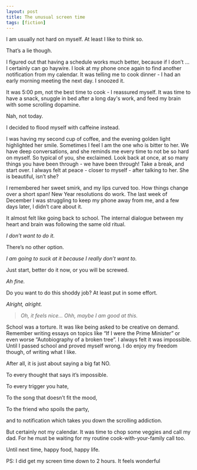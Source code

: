 ```yaml
---
layout: post
title: The unusual screen time
tags: [fiction]
---
```


I am usually not hard on myself. At least I like to think so. 

That’s a lie though.

I figured out that having a schedule works much better, because if I don’t ... I certainly can go haywire. I look at my phone once again to find another notification from my calendar. It was telling me to cook dinner - I had an early morning meeting the next day. I snoozed it.

It was 5:00 pm, not the best time to cook - I reassured myself. It was time to have a snack, snuggle in bed after a long day's work, and feed my brain with some scrolling dopamine. 

Nah, not today. 

I decided to flood myself with caffeine instead.

I was having my second cup of coffee, and the evening golden light highlighted her smile. Sometimes I feel I am the one who is bitter to her. We have deep conversations, and she reminds me every time to not be so hard on myself. 
So typical of you, she exclaimed.
Look back at once, at so many things you have been through - we have been through!
Take a break, and start over.
I always felt at peace - closer to myself - after talking to her. 
She is beautiful, isn’t she?

I remembered her sweet smirk, and my lips curved too. How things change over a short span! New Year resolutions do work. The last week of December I was struggling to keep my phone away from me, and a few days later, I didn’t care about it.

It almost felt like going back to school.
The internal dialogue between my heart and brain was following the same old ritual.

_I don’t want to do it._

There’s no other option.

_I am going to suck at it because I really don’t want to._

Just start, better do it now, or you will be screwed.

_Ah fine._

Do you want to do this shoddy job?
At least put in some effort.

_Alright, alright._

>_Oh, it feels nice..._
_Ohh, maybe I am good at this._

School was a torture. It was like being asked to be creative on demand. Remember writing essays on topics like “If I were the Prime Minister” or even worse “Autobiography of a broken tree”. I always felt it was impossible. Until I passed school and proved myself wrong. I do enjoy my freedom though, of writing what I like.

After all, it is just about saying a big fat NO. 

To every thought that says it’s impossible.

To every trigger you hate,

To the song that doesn’t fit the mood,

To the friend who spoils the party,

and to notification which takes you down the scrolling addiction.

But certainly not my calendar.
It was time to chop some veggies and call my dad. For he must be waiting for my routine cook-with-your-family call too.

Until next time, happy food, happy life.

PS: I did get my screen time down to 2 hours. It feels wonderful